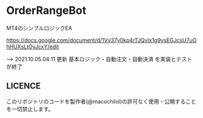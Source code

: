 # OrderRangeBot

MT4のシンプルロジックEA

https://docs.google.com/document/d/1Vy37y0kp4rTJQvIx1g9ysEGJcsU7uOhHUXsLtOyJcxY/edit

--> 2021.10.05.04:11 更新
基本ロジック・自動注文・自動決済 を実装とテストが終了


## LICENCE
このリポジトリのコードを製作者(@macochilol)の許可なく使用・公開することを一切禁止します。
